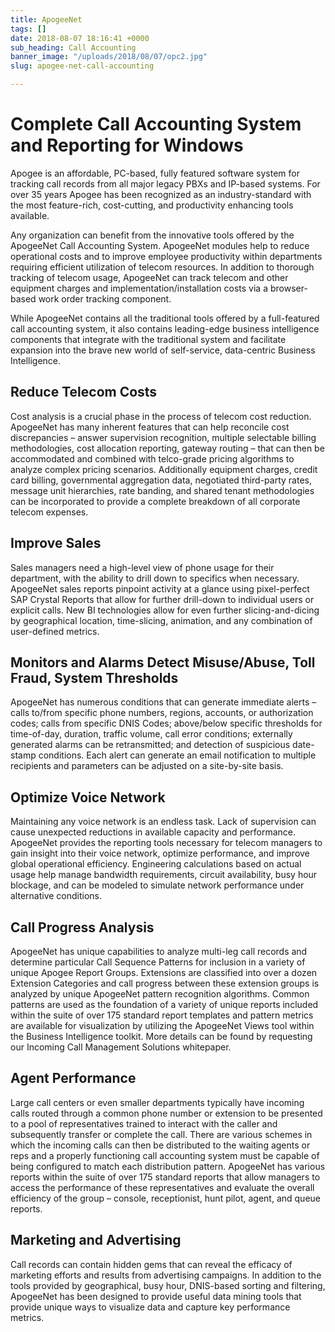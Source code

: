 ```yaml
---
title: ApogeeNet
tags: []
date: 2018-08-07 18:16:41 +0000
sub_heading: Call Accounting
banner_image: "/uploads/2018/08/07/opc2.jpg"
slug: apogee-net-call-accounting

---
```

# Complete Call Accounting System and Reporting for Windows

Apogee is an affordable, PC-based, fully featured software system for tracking call records from all major legacy PBXs and IP-based systems. For over 35 years Apogee has been recognized as an industry-standard with the most feature-rich, cost-cutting, and productivity enhancing tools available.

Any organization can benefit from the innovative tools offered by the ApogeeNet Call Accounting System.  ApogeeNet modules help to reduce operational costs and to improve employee productivity within departments requiring efficient utilization of telecom resources. In addition to thorough tracking of telecom usage, ApogeeNet can track telecom and other equipment charges and implementation/installation costs via a browser-based work order tracking component.

While ApogeeNet contains all the traditional tools offered by a full-featured call accounting system, it also contains leading-edge business intelligence components that integrate with the traditional system and facilitate expansion into the brave new world of self-service, data-centric Business Intelligence.

## Reduce Telecom Costs

Cost analysis is a crucial phase in the process of telecom cost reduction. ApogeeNet has many inherent features that can help reconcile cost discrepancies – answer supervision recognition, multiple selectable billing methodologies, cost allocation reporting, gateway routing  – that can then be accommodated and combined with telco-grade pricing algorithms to analyze complex pricing scenarios.  Additionally equipment charges, credit card billing, governmental aggregation data, negotiated third-party rates,  message unit hierarchies, rate banding, and shared tenant methodologies can be incorporated to provide a complete breakdown of all corporate telecom expenses.

## Improve Sales

Sales managers need a high-level view of phone usage for their department, with the ability to drill down to specifics when necessary.  ApogeeNet sales reports pinpoint activity at a glance using pixel-perfect SAP Crystal Reports that allow for further drill-down to individual users or explicit calls.  New BI technologies allow for even further slicing-and-dicing by geographical location, time-slicing, animation, and any combination of user-defined metrics.

## Monitors and Alarms Detect Misuse/Abuse, Toll Fraud, System Thresholds

ApogeeNet has numerous conditions that can generate immediate alerts – calls to/from specific phone numbers, regions, accounts, or authorization codes; calls from specific DNIS Codes; above/below specific thresholds for time-of-day, duration, traffic volume, call error conditions; externally generated alarms can be retransmitted; and detection of suspicious date-stamp conditions.  Each alert can generate an email notification to multiple recipients and parameters can be adjusted on a site-by-site basis.

## Optimize Voice Network

Maintaining any voice network is an endless task.  Lack of supervision can cause unexpected reductions in available capacity and performance. ApogeeNet provides the reporting tools necessary for telecom managers to gain insight into their voice network, optimize performance, and improve global operational efficiency.  Engineering calculations based on actual usage help manage bandwidth requirements, circuit availability, busy hour blockage, and can be modeled to simulate network performance under alternative conditions.

## Call Progress Analysis

ApogeeNet has unique capabilities to analyze multi-leg call records and determine particular Call Sequence Patterns for inclusion in a variety of unique Apogee Report Groups.  Extensions are classified into over a dozen Extension Categories and call progress between these extension groups is analyzed by unique ApogeeNet pattern recognition algorithms.  Common patterns are used as the foundation of a variety of unique reports included within the suite of over 175 standard report templates and pattern metrics are available for visualization by utilizing the ApogeeNet Views tool within the Business Intelligence toolkit.  More details can be found by requesting our Incoming Call Management Solutions whitepaper.

## Agent Performance

Large call centers or even smaller departments typically have incoming calls routed through a common phone number or extension to be presented to a pool of representatives trained to interact with the caller and subsequently transfer or complete the call. There are various schemes in which the incoming calls can then be distributed to the waiting agents or reps and a properly functioning call accounting system must be capable of being configured to match each distribution pattern.  ApogeeNet has various reports within the suite of over 175 standard reports that allow managers to access the performance of these representatives and evaluate the overall efficiency of the group – console, receptionist, hunt pilot, agent, and queue reports.

## Marketing and Advertising

Call records can contain hidden gems that can reveal the efficacy of marketing efforts and results from advertising campaigns.  In addition to the tools provided by geographical, busy hour, DNIS-based sorting and filtering, ApogeeNet has been designed to provide useful data mining tools that provide unique ways to visualize data and capture key performance metrics.